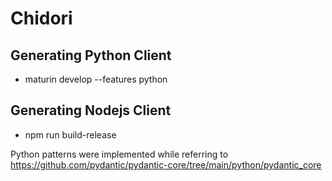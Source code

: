 # Chidori

## Generating Python Client
- maturin develop --features python

## Generating Nodejs Client
- npm run build-release


Python patterns were implemented while referring to https://github.com/pydantic/pydantic-core/tree/main/python/pydantic_core